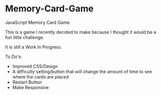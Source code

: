 # Memory-Card-Game
JavaScript Memory Card Game

This is a game I recently decided to make because I thought it would be a fun little challenge. 

It is still a Work In Progress.

To Do's:

* Improved CSS/Design
* A difficulty setting/button that will change the amount of time to see where the cards are placed
* Restart Button
* Make Responsive

